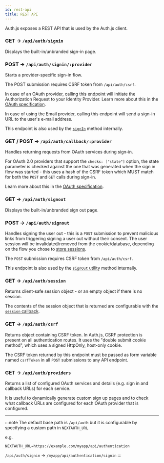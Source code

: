 ```yaml
---
id: rest-api
title: REST API
---
```


Auth.js exposes a REST API that is used by the Auth.js client.

### GET → `/api/auth/signin`

Displays the built-in/unbranded sign-in page.

### POST → `/api/auth/signin/:provider`

Starts a provider-specific sign-in flow.

The POST submission requires CSRF token from `/api/auth/csrf`.

In case of an OAuth provider, calling this endpoint will initiate the Authorization Request to your Identity Provider.
Learn more about this in the [OAuth specification](https://datatracker.ietf.org/doc/html/rfc6749#section-4.1.1).

In case of using the Email provider, calling this endpoint will send a sign-in URL to the user's e-mail address.

This endpoint is also used by the [`signIn`](/reference/utilities/#signin) method internally.

### GET / POST → `/api/auth/callback/:provider`

Handles returning requests from OAuth services during sign-in.

For OAuth 2.0 providers that support the `checks: ["state"]` option, the state parameter is checked against the one that was generated when the sign in flow was started - this uses a hash of the CSRF token which MUST match for both the `POST` and `GET` calls during sign-in.

Learn more about this in the [OAuth specification](https://datatracker.ietf.org/doc/html/rfc6749#section-4.1.2).

### GET → `/api/auth/signout`

Displays the built-in/unbranded sign out page.

### POST → `/api/auth/signout`

Handles signing the user out - this is a `POST` submission to prevent malicious links from triggering signing a user out without their consent. The user session will be invalidated/removed from the cookie/database, depending on the flow you chose to [store sessions](/reference/configuration/auth-config#session).

The `POST` submission requires CSRF token from `/api/auth/csrf`.

This endpoint is also used by the [`signOut` utility](/reference/utilities/#signout) method internally.

### GET → `/api/auth/session`

Returns client-safe session object - or an empty object if there is no session.

The contents of the session object that is returned are configurable with the [`session` callback](/reference/configuration/auth-config#callbacks).

### GET → `/api/auth/csrf`

Returns object containing CSRF token. In Auth.js, CSRF protection is present on all authentication routes. It uses the "double submit cookie method", which uses a signed HttpOnly, host-only cookie.

The CSRF token returned by this endpoint must be passed as form variable named `csrfToken` in all `POST` submissions to any API endpoint.

### GET → `/api/auth/providers`

Returns a list of configured OAuth services and details (e.g. sign in and callback URLs) for each service.

It is useful to dynamically generate custom sign up pages and to check what callback URLs are configured for each OAuth provider that is configured.

---

:::note
The default base path is `/api/auth` but it is configurable by specifying a custom path in `NEXTAUTH_URL`

e.g.

`NEXTAUTH_URL=https://example.com/myapp/api/authentication`

`/api/auth/signin` -> `/myapp/api/authentication/signin`
:::
